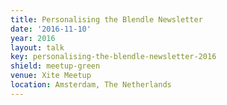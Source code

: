 ```yaml
---
title: Personalising the Blendle Newsletter
date: '2016-11-10'
year: 2016
layout: talk
key: personalising-the-blendle-newsletter-2016
shield: meetup-green
venue: Xite Meetup
location: Amsterdam, The Netherlands
---
```

